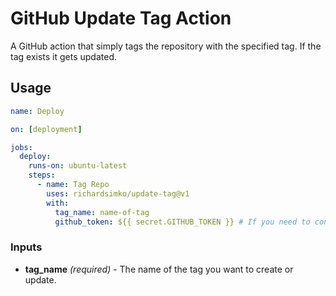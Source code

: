 # GitHub Update Tag Action
A GitHub action that simply tags the repository with the specified tag. If the tag exists it gets updated.

## Usage
```yml
name: Deploy

on: [deployment]

jobs:
  deploy:
    runs-on: ubuntu-latest
    steps:
      - name: Tag Repo
        uses: richardsimko/update-tag@v1
        with:
          tag_name: name-of-tag
          github_token: ${{ secret.GITHUB_TOKEN }} # If you need to control the tags of other repositories, you need to provide this parameter
```

### Inputs

- **tag_name** _(required)_ - The name of the tag you want to create or update.

